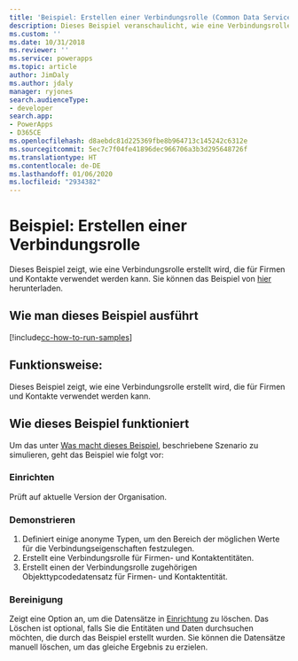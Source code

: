 ```yaml
---
title: 'Beispiel: Erstellen einer Verbindungsrolle (Common Data Service) | Microsoft-Dokumentation'
description: Dieses Beispiel veranschaulicht, wie eine Verbindungsrolle erstellt wird.
ms.custom: ''
ms.date: 10/31/2018
ms.reviewer: ''
ms.service: powerapps
ms.topic: article
author: JimDaly
ms.author: jdaly
manager: ryjones
search.audienceType:
- developer
search.app:
- PowerApps
- D365CE
ms.openlocfilehash: d8aebdc81d225369fbe8b964713c145242c6312e
ms.sourcegitcommit: 5ec7c7f04fe41896dec966706a3b3d295648726f
ms.translationtype: HT
ms.contentlocale: de-DE
ms.lasthandoff: 01/06/2020
ms.locfileid: "2934382"
---
```

# <a name="sample-create-a-connection-role"></a>Beispiel: Erstellen einer Verbindungsrolle

<!-- https://docs.microsoft.com/dynamics365/customer-engagement/developer/sample-create-connection-role-early-bound -->

Dieses Beispiel zeigt, wie eine Verbindungsrolle erstellt wird, die für Firmen und Kontakte verwendet werden kann. Sie können das Beispiel von [hier](https://github.com/Microsoft/PowerApps-Samples/tree/master/cds/orgsvc/C%23/ConnectionRole) herunterladen.

## <a name="how-to-run-this-sample"></a>Wie man dieses Beispiel ausführt

[!include[cc-how-to-run-samples](../../includes/cc-how-to-run-samples.md)]

## <a name="what-this-sample-does"></a>Funktionsweise:

Dieses Beispiel zeigt, wie eine Verbindungsrolle erstellt wird, die für Firmen und Kontakte verwendet werden kann.

## <a name="how-this-sample-works"></a>Wie dieses Beispiel funktioniert

Um das unter [Was macht dieses Beispiel](#what-this-sample-does), beschriebene Szenario zu simulieren, geht das Beispiel wie folgt vor:

### <a name="setup"></a>Einrichten

Prüft auf aktuelle Version der Organisation.

### <a name="demonstrate"></a>Demonstrieren
1. Definiert einige anonyme Typen, um den Bereich der möglichen Werte für die Verbindungseigenschaften festzulegen.
2. Erstellt eine Verbindungsrolle für Firmen- und Kontaktentitäten.
3. Erstellt einen der Verbindungsrolle zugehörigen Objekttypcodedatensatz für Firmen- und Kontaktentität.

### <a name="clean-up"></a>Bereinigung

Zeigt eine Option an, um die Datensätze in [Einrichtung](#setup) zu löschen. Das Löschen ist optional, falls Sie die Entitäten und Daten durchsuchen möchten, die durch das Beispiel erstellt wurden. Sie können die Datensätze manuell löschen, um das gleiche Ergebnis zu erzielen.
